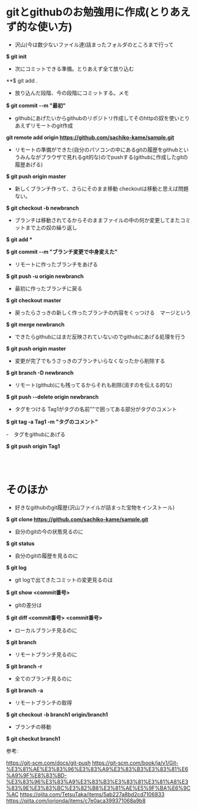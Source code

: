# gitとgithubのお勉強用に作成(とりあえず的な使い方)

- 沢山(今は数少ないファイル達)詰まったフォルダのところまで行って

**$ git init**

- 次にコミットできる準備。とりあえず全て放り込む

**$ git add .  

- 放り込んだ段階、今の段階にコミットする。メモ

**$ git commit --m "最初"**

- githubにあげたいからgithubのリポジトリ作成してそのhttpの奴を使いとりあえずリモートのgit作成

**git remote add origin https://github.com/sachiko-kame/sample.git**

- リモートの準備ができた(自分のパソコンの中にあるgitの履歴をgithubというみんながブラウザで見れるgit的な)のでpushする(githubに作成したgitの履歴あげる)

**$ git push origin master**

- 新しくブランチ作って、さらにそのまま移動 checkoutは移動と思えば問題ない。

**$ git checkout -b newbranch**

- ブランチは移動されてるからそのままファイルの中の何か変更してまたコミットまで上の奴の繰り返し

**$ git add \***

**$ git commit --m "ブランチ変更で中身変えた"**

- リモートに作ったブランチをあげる

**$ git push -u origin newbranch**

- 最初に作ったブランチに戻る

**$ git checkout master**

- 戻ったらさっきの新しく作ったブランチの内容をくっつける　マージという

**$ git merge newbranch**

- できたらgithubにはまだ反映されていないのでgithubにあげる処理を行う

**$ git push origin master**

- 変更が完了でもうさっきのブランチいらなくなったから削除する

**$ git branch -D newbranch**

- リモート(github)にも残ってるからそれも削除(消すのを伝える的な)

**$ git push --delete origin newbranch**

- タグをつける Tag1がタグの名前""で囲ってある部分がタグのコメント

**$ git tag -a Tag1 -m "タグのコメント"**

-　タグをgithubにあげる

**$ git push origin Tag1**




<br>
<br>

# そのほか

- 好きなgithubのgit履歴(沢山ファイルが詰まった宝物をインストール)

**$ git clone https://github.com/sachiko-kame/sample.git**

- 自分のgitの今の状態見るのに

**$ git status**

- 自分のgitの履歴を見るのに

**$ git log**

- git logで出てきたコミットの変更見るのは

**$ git show <commit番号>**

- gitの差分は

**$ git diff <commit番号> <commit番号>**

- ローカルブランチ見るのに

**$ git branch**

- リモートブランチ見るのに

**$ git branch -r**

- 全てのブランチ見るのに

**$ git branch -a**

- リモートブランチの取得

**$ git checkout -b branch1 origin/branch1**

- ブランチの移動

**$ git checkut branch1**




参考:

https://git-scm.com/docs/git-push
https://git-scm.com/book/ja/v1/Git-%E3%81%AE%E3%83%96%E3%83%A9%E3%83%B3%E3%83%81%E6%A9%9F%E8%83%BD-%E3%83%96%E3%83%A9%E3%83%B3%E3%83%81%E3%81%A8%E3%83%9E%E3%83%BC%E3%82%B8%E3%81%AE%E5%9F%BA%E6%9C%AC
https://qiita.com/TetsuTaka/items/5ab227a8bd2cd7106833
https://qiita.com/iorionda/items/c7e0aca399371068a9b8



